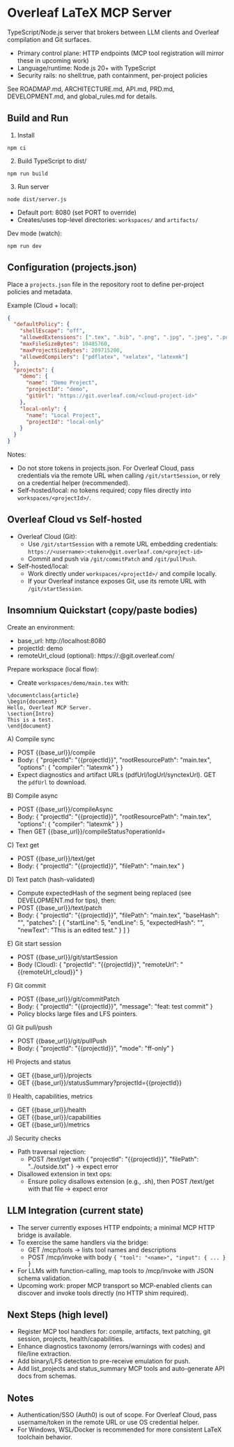 # Overleaf LaTeX MCP Server

TypeScript/Node.js server that brokers between LLM clients and Overleaf compilation and Git surfaces.

- Primary control plane: HTTP endpoints (MCP tool registration will mirror these in upcoming work)
- Language/runtime: Node.js 20+ with TypeScript
- Security rails: no shell:true, path containment, per-project policies

See ROADMAP.md, ARCHITECTURE.md, API.md, PRD.md, DEVELOPMENT.md, and global_rules.md for details.

## Build and Run

1) Install

```
npm ci
```

2) Build TypeScript to dist/

```
npm run build
```

3) Run server

```
node dist/server.js
```

- Default port: 8080 (set PORT to override)
- Creates/uses top-level directories: `workspaces/` and `artifacts/`

Dev mode (watch):

```
npm run dev
```

## Configuration (projects.json)

Place a `projects.json` file in the repository root to define per-project policies and metadata.

Example (Cloud + local):

```json
{
  "defaultPolicy": {
    "shellEscape": "off",
    "allowedExtensions": [".tex", ".bib", ".png", ".jpg", ".jpeg", ".pdf", ".eps", ".svg", ".txt"],
    "maxFileSizeBytes": 10485760,
    "maxProjectSizeBytes": 209715200,
    "allowedCompilers": ["pdflatex", "xelatex", "latexmk"]
  },
  "projects": {
    "demo": {
      "name": "Demo Project",
      "projectId": "demo",
      "gitUrl": "https://git.overleaf.com/<cloud-project-id>"
    },
    "local-only": {
      "name": "Local Project",
      "projectId": "local-only"
    }
  }
}
```

Notes:
- Do not store tokens in projects.json. For Overleaf Cloud, pass credentials via the remote URL when calling `/git/startSession`, or rely on a credential helper (recommended).
- Self-hosted/local: no tokens required; copy files directly into `workspaces/<projectId>/`.

## Overleaf Cloud vs Self-hosted

- Overleaf Cloud (Git):
  - Use `/git/startSession` with a remote URL embedding credentials:
    `https://<username>:<token>@git.overleaf.com/<project-id>`
  - Commit and push via `/git/commitPatch` and `/git/pullPush`.
- Self-hosted/local:
  - Work directly under `workspaces/<projectId>/` and compile locally.
  - If your Overleaf instance exposes Git, use its remote URL with `/git/startSession`.

## Insomnium Quickstart (copy/paste bodies)

Create an environment:

- base_url: http://localhost:8080
- projectId: demo
- remoteUrl_cloud (optional): https://<username>:<token>@git.overleaf.com/<project-id>

Prepare workspace (local flow):

- Create `workspaces/demo/main.tex` with:

```
\documentclass{article}
\begin{document}
Hello, Overleaf MCP Server.
\section{Intro}
This is a test.
\end{document}
```

A) Compile sync
- POST {{base_url}}/compile
- Body:
{
  "projectId": "{{projectId}}",
  "rootResourcePath": "main.tex",
  "options": { "compiler": "latexmk" }
}
- Expect diagnostics and artifact URLs (pdfUrl/logUrl/synctexUrl). GET the `pdfUrl` to download.

B) Compile async
- POST {{base_url}}/compileAsync
- Body:
{
  "projectId": "{{projectId}}",
  "rootResourcePath": "main.tex",
  "options": { "compiler": "latexmk" }
}
- Then GET {{base_url}}/compileStatus?operationId=<id>

C) Text get
- POST {{base_url}}/text/get
- Body:
{ "projectId": "{{projectId}}", "filePath": "main.tex" }

D) Text patch (hash-validated)
- Compute expectedHash of the segment being replaced (see DEVELOPMENT.md for tips), then:
- POST {{base_url}}/text/patch
- Body:
{
  "projectId": "{{projectId}}",
  "filePath": "main.tex",
  "baseHash": "<sha256-of-full-file>",
  "patches": [
    { "startLine": 5, "endLine": 5, "expectedHash": "<sha256-of-old-lines>", "newText": "This is an edited test." }
  ]
}

E) Git start session
- POST {{base_url}}/git/startSession
- Body (Cloud):
{ "projectId": "{{projectId}}", "remoteUrl": "{{remoteUrl_cloud}}" }

F) Git commit
- POST {{base_url}}/git/commitPatch
- Body:
{ "projectId": "{{projectId}}", "message": "feat: test commit" }
- Policy blocks large files and LFS pointers.

G) Git pull/push
- POST {{base_url}}/git/pullPush
- Body:
{ "projectId": "{{projectId}}", "mode": "ff-only" }

H) Projects and status
- GET {{base_url}}/projects
- GET {{base_url}}/statusSummary?projectId={{projectId}}

I) Health, capabilities, metrics
- GET {{base_url}}/health
- GET {{base_url}}/capabilities
- GET {{base_url}}/metrics

J) Security checks
- Path traversal rejection:
  - POST /text/get with { "projectId": "{{projectId}}", "filePath": "../outside.txt" } → expect error
- Disallowed extension in text ops:
  - Ensure policy disallows extension (e.g., .sh), then POST /text/get with that file → expect error

## LLM Integration (current state)

- The server currently exposes HTTP endpoints; a minimal MCP HTTP bridge is available.
- To exercise the same handlers via the bridge:
  - GET /mcp/tools → lists tool names and descriptions
  - POST /mcp/invoke with body `{ "tool": "<name>", "input": { ... } }`
- For LLMs with function-calling, map tools to /mcp/invoke with JSON schema validation.
- Upcoming work: proper MCP transport so MCP-enabled clients can discover and invoke tools directly (no HTTP shim required).

## Next Steps (high level)

- Register MCP tool handlers for: compile, artifacts, text patching, git session, projects, health/capabilities.
- Enhance diagnostics taxonomy (errors/warnings with codes) and file/line extraction.
- Add binary/LFS detection to pre-receive emulation for push.
- Add list_projects and status_summary MCP tools and auto-generate API docs from schemas.

## Notes
- Authentication/SSO (Auth0) is out of scope. For Overleaf Cloud, pass username/token in the remote URL or use OS credential helper.
- For Windows, WSL/Docker is recommended for more consistent LaTeX toolchain behavior.
